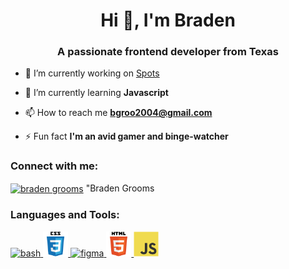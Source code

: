 <h1 align="center">Hi 👋, I'm Braden</h1>
<h3 align="center">A passionate frontend developer from Texas</h3>

- 🔭 I’m currently working on [Spots](https://wildrabbit2004.github.io/se_project_spots/)

- 🌱 I’m currently learning **Javascript**

- 📫 How to reach me **bgroo2004@gmail.com**

- ⚡ Fun fact **I'm an avid gamer and binge-watcher**

<h3 align="left">Connect with me:</h3>
<p align="left">
<a href="https://fb.com/braden grooms" target="blank"><img align="center" src="https://raw.githubusercontent.com/rahuldkjain/github-profile-readme-generator/master/src/images/icons/Social/facebook.svg" alt="braden grooms" height="30" width="40" /></a>
"Braden Grooms
</p>

<h3 align="left">Languages and Tools:</h3>
<p align="left"> <a href="https://www.gnu.org/software/bash/" target="_blank" rel="noreferrer"> <img src="https://www.vectorlogo.zone/logos/gnu_bash/gnu_bash-icon.svg" alt="bash" width="40" height="40"/> </a> <a href="https://www.w3schools.com/css/" target="_blank" rel="noreferrer"> <img src="https://raw.githubusercontent.com/devicons/devicon/master/icons/css3/css3-original-wordmark.svg" alt="css3" width="40" height="40"/> </a> <a href="https://www.figma.com/" target="_blank" rel="noreferrer"> <img src="https://www.vectorlogo.zone/logos/figma/figma-icon.svg" alt="figma" width="40" height="40"/> </a> <a href="https://www.w3.org/html/" target="_blank" rel="noreferrer"> <img src="https://raw.githubusercontent.com/devicons/devicon/master/icons/html5/html5-original-wordmark.svg" alt="html5" width="40" height="40"/> </a> <a href="https://developer.mozilla.org/en-US/docs/Web/JavaScript" target="_blank" rel="noreferrer"> <img src="https://raw.githubusercontent.com/devicons/devicon/master/icons/javascript/javascript-original.svg" alt="javascript" width="40" height="40"/> </a> </p>
